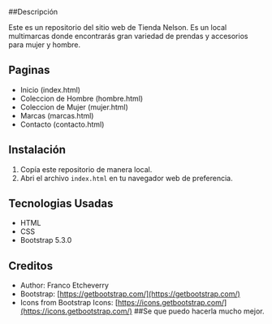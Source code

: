 ##Descripción

Este es un repositorio del sitio web de Tienda Nelson. Es un local multimarcas donde encontrarás gran variedad de prendas y accesorios para mujer y hombre.

## Paginas

- Inicio (index.html)
- Coleccion de Hombre (hombre.html)
- Coleccion de Mujer  (mujer.html)
- Marcas (marcas.html)
- Contacto (contacto.html)

## Instalación
1. Copía este repositorio de manera local.
2. Abri el archivo `index.html` en tu navegador web de preferencia.

## Tecnologias Usadas
- HTML
- CSS
- Bootstrap 5.3.0

## Creditos
- Author: Franco Etcheverry
- Bootstrap: [https://getbootstrap.com/](https://getbootstrap.com/)
- Icons from Bootstrap Icons: [https://icons.getbootstrap.com/](https://icons.getbootstrap.com/)
##Se que puedo hacerla mucho mejor.